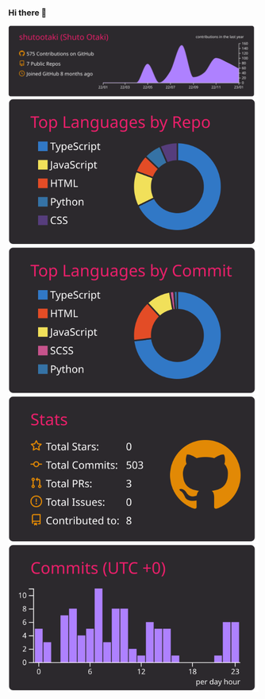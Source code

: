 ### Hi there 👋
<!--
<p align="left"> 
  <img alt="Top Langs" height="150px" src="https://github-readme-stats.vercel.app/api/top-langs/?username=shutootaki&layout=compact&count_private=true&show_icons=true&show_icons=true&theme=github_dark" />
  <img alt="github stats" height="150px" src="https://github-readme-stats.vercel.app/api?username=shutootaki&count_private=true&show_icons=true&show_icons=true&theme=github_dark" />
</p>
-->

[![](https://raw.githubusercontent.com/shutootaki/shutootaki/main/profile-summary-card-output/monokai/0-profile-details.svg)](https://github.com/vn7n24fzkq/github-profile-summary-cards)
[![](https://raw.githubusercontent.com/shutootaki/shutootaki/main/profile-summary-card-output/monokai/1-repos-per-language.svg)](https://github.com/vn7n24fzkq/github-profile-summary-cards) [![](https://raw.githubusercontent.com/shutootaki/shutootaki/main/profile-summary-card-output/monokai/2-most-commit-language.svg)](https://github.com/vn7n24fzkq/github-profile-summary-cards)
[![](https://raw.githubusercontent.com/shutootaki/shutootaki/main/profile-summary-card-output/monokai/3-stats.svg)](https://github.com/vn7n24fzkq/github-profile-summary-cards) [![](https://raw.githubusercontent.com/shutootaki/shutootaki/main/profile-summary-card-output/monokai/4-productive-time.svg)](https://github.com/vn7n24fzkq/github-profile-summary-cards)



<!--START_SECTION:lapras-card-->
<!--
<a href="https://lapras.com/public/shutootaki" target="_blank" rel="noopener noreferrer"><img src="https://lapras-card-generator.vercel.app/api/svg?e=3.04&b=3.36&i=2.71&b1=%23020E27&b2=%230E5593&i1=%23030E21&i2=%231688BF&l=ja" width="400" ></a>  
Last Updated on 1/10/2023, 1:13:11 AM
-->
<!--END_SECTION:lapras-card-->
